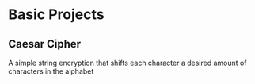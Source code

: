 # Basic Projects
## Caesar Cipher
A simple string encryption that shifts each character a desired amount of characters in the alphabet
